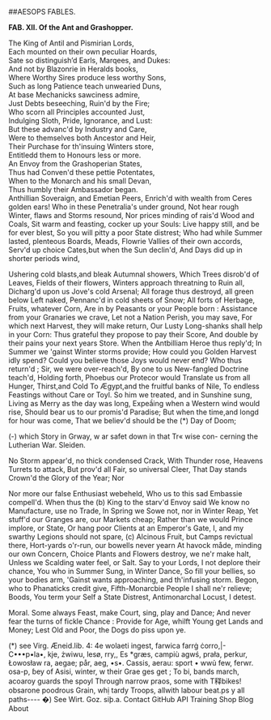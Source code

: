 ##AESOPS FABLES.

**FAB. XII. Of the Ant and Grashopper.** 

The King of Antil and Pismirian Lords,  
Each mounted on their own peculiar Hoards,  
Sate so distinguish’d Earls, Marqees, and Dukes:  
And not by Blazonrie in Heralds books,   
Where Worthy Sires produce less worthy Sons,   
Such as long Patience teach unwearied Duns,   
At base Mechanicks sawciness admire,   
Just Debts beseeching, Ruin'd by the Fire;   
Who scorn all Principles accounted Just,   
Indulging Sloth, Pride, Ignorance, and Lust:   
But these advanc'd by Industry and Care,   
Were to themselves both Ancestor and Heir,   
Their Purchase for th'insuing Winters store,   
Entitledd them to Honours less or more.  
  An Envoy from the Grashoperian States,     
Thus had Conven'd these pettie Potentates,   
When to the Monarch and his small Devan,   
Thus humbly their Ambassador began.  
  Anthillian Soveraign, and Emetian Peers, 
Enrich'd with wealth from Ceres golden ears! 
Who in these Penetralia's under ground, 
Not hear rough Winter, flaws and Storms resound, 
Nor prices minding of rais'd Wood and Coals, 
Sit warm and feasting, cocker up your Souls: 
Live happy still, and be for ever blest, 
So you will pitty a poor State distrest; 
Who had while Summer lasted, plenteous Boards, 
Meads, Flowrie Vallies of their own accords,
Serv'd up choice Cates,but when the Sun declin'd,
And Days did up in shorter periods wind,

Ushering cold blasts,and bleak Autumnal showers, 
Which Trees disrob'd of Leaves, Fields of their flowers, 
Winters approach threatning to Ruin all, 
Dicharg'd upon us Jove's cold Arsenal; 
All forage thus destroyd, all green below 
Left naked, Pennanc'd in cold sheets of Snow; 
All forts of Herbage, Fruits, whatever Corn, 
Are in by Peasants or your People born : 
Assistance from your Granaries we crave, 
Let not a Nation Perish, you may save, 
For which next Harvest, they will make return, 
Our Lusty Long-shanks shall help in your Corn: 
Thus grateful they propose to pay their Score, 
And double by their pains your next years Store. 
When the Antbilliam Heroe thus reply'd; 
In Summer we 'gainst Winter storms provide; 
How could you Golden Harvest idly spend? 
Could you believe those Joys would never end? 
Who thus return'd ; Sir, we were over-reach'd, 
By one to us New-fangled Doctrine teach'd, 
Holding forth, Phoebus our Protecor would 
Translate us from all Hunger, Thirst,and Cold 
To Ægypt,and the fruitful banks of Nile, 
To endless Feastings without Care or Toyl. 
So him we treated, and in Sunshine sung, 
Living as Merry as the day was long, 
Expeầing when a Western wind would rise, 
Should bear us to our promis'd Paradise; 
But when the time,and longd for hour was come, 
That we believ'd should be the (*) Day of Doom;

(-) which Story in Grway, w ar
safet down in that Tr« wise con-
cerning the Lutherian War. Sleiden.

No Storm appear'd, no thick condensed Crack,
With Thunder rose, Heavens Turrets to attack, 
But prov'd all Fair, so universal Cleer,
That Day stands Crown'd the Glory of the Year; 
                                      Nor

Nor more our false Enthusiast webeheld, 
Who us to this sad Embassie compell'd. 
When thus the (b) King to the starv'd Envoy said
We know no Manufacture, use no Trade, 
In Spring we Sowe not, nor in Winter Reap, 
Yet stuff'd our Granges are, our Markets cheap; 
Rather than we would Prince implore, or State, 
Or hang poor Clients at an Emperor's Gate, 
I, and my swarthy Legions should not spare,
(c) Alcinous Fruit, but Camps revictual there, 
Hort-yards o'r-run, our bowells never yearn 
At havock måde, minding our own Concern, 
Choice Plants and Flowers destroy, we ne'r make halt, 
Unless we Scalding water feel, or Salt. 
  Say to your Lords, I not deplore their chance, 
You who in Summer Sung, in Winter Dance, 
So fill your bellies, so your bodies arm, 
'Gainst wants approaching, and th'infusing storm. 
Begon, who to Phanaticks credit give, 
Fifth-Monarcbie People I shall ne'r relieve; 
Boods, You term your Self a State Distrest, 
Antimonarchal Locust, I detest.

Moral. 
Some always Feast, make Court, sing, play and Dance;
And never fear the turns of fickle Chance : 
Provide for Age, whilft Young get Lands and Money; 
Lest Old and Poor, the Dogs do piss upon ye.


(*) see Virg. Æneid.lib. 4: 4e wolaeti ingest, farwica farrġ ċorro,|- C•••p•la•, kje, żwiwu, lesø, rry,, Es *græs, campiù agwś, prała, perkur, Łowosław ra, aegae; pår, aeg,
•s•. Cassis, aerau: sport • wwủ few, ferwr.
osa-p, ɓey of Asisi, winter, w their Grae
ges get ; To bi, bands march, acoaroy guards the spoyl Through narrow praos, some with T释bikes! obsarone poodrous Grain, whị tardy Troops, allwith labour beat.ps y all paths----
�) See Wirt. Goz. siþ.a.
Contact GitHub API Training Shop Blog About

